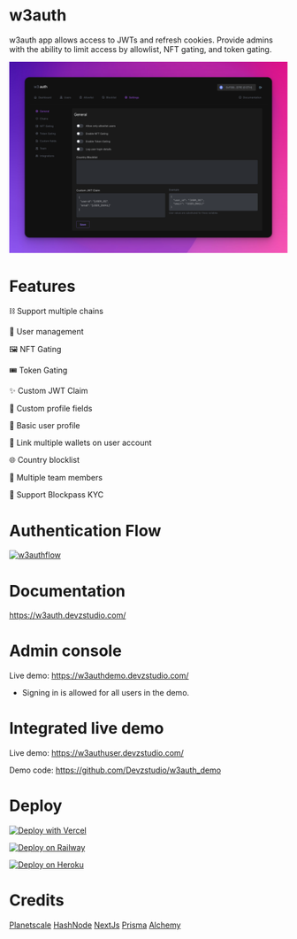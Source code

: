 # w3auth

w3auth app allows access to JWTs and refresh cookies. Provide admins with the ability to limit access by allowlist, NFT gating, and token gating.

[![w3auth](https://raw.githubusercontent.com/Devzstudio/w3auth/mockup/public/assets/images/demo.png 'w3auth')]()

# Features

⛓️ Support multiple chains

👥 User management

🖼️ NFT Gating

🎟️ Token Gating

✨ Custom JWT Claim

🧩 Custom profile fields

👤 Basic user profile

🔗 Link multiple wallets on user account

🌐 Country blocklist

🧠 Multiple team members

🪪 Support Blockpass KYC

# Authentication Flow

[![w3authflow](https://files.gitbook.com/v0/b/gitbook-x-prod.appspot.com/o/spaces%2F919JAnQdhkavPsOI2Tl5%2Fuploads%2Fik2kFaVMNESgNyICfE26%2Fw3auth.drawio.png?alt=media&token=71228fac-ba15-4d3a-ae2c-cec8c60a9f53 'w3authflow')]()

# Documentation

https://w3auth.devzstudio.com/

# Admin console

Live demo: https://w3authdemo.devzstudio.com/

-   Signing in is allowed for all users in the demo.

# Integrated live demo

Live demo: https://w3authuser.devzstudio.com/

Demo code: https://github.com/Devzstudio/w3auth_demo

# Deploy

[![Deploy with Vercel](https://vercel.com/button)](https://vercel.com/new/clone?repository-url=https%3A%2F%2Fgithub.com%2FDevzstudio%2Fw3auth&env=DATABASE_URL,JWT_SECRET,ADMIN_JWT_SECRET,ALCHEMY_API,CRON_PASSWORD,FRONT_END_URL&repo-name=w3auth)

[![Deploy on Railway](https://railway.app/button.svg)](https://railway.app/new/template/apHdWH)

[![Deploy on Heroku](https://www.herokucdn.com/deploy/button.svg)](https://www.heroku.com/deploy/?template=https://github.com/Devzstudio/w3auth)

# Credits

[Planetscale](https://planetscale.com/)
[HashNode](https://hashnode.com/)
[NextJs](https://nextjs.org/)
[Prisma](prisma.io)
[Alchemy](https://www.alchemy.com)
